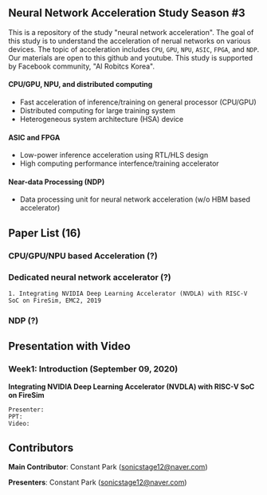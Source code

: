## Neural Network Acceleration Study Season #3
This is a repository of the study "neural network acceleration". The goal of this study is to understand the acceleration of nerual networks on various devices. The topic of acceleration includes `CPU`, `GPU`, `NPU`, `ASIC`, `FPGA`, and `NDP`. Our materials are open to this github and youtube. This study is supported by Facebook community, "AI Robitcs Korea".

#### CPU/GPU, NPU, and distributed computing
- Fast acceleration of inference/training on general processor (CPU/GPU)
- Distributed computing for large training system
- Heterogeneous system architecture (HSA) device

#### ASIC and FPGA
- Low-power inference acceleration using RTL/HLS design
- High computing performance interfence/training accelerator

#### Near-data Processing (NDP)
- Data processing unit for neural network acceleration (w/o HBM based accelerator)

## Paper List (16)
### CPU/GPU/NPU based Acceleration (?)

### Dedicated neural network accelerator (?)
	1. Integrating NVIDIA Deep Learning Accelerator (NVDLA) with RISC-V SoC on FireSim, EMC2, 2019

### NDP (?)

	
## Presentation with Video
### Week1: Introduction (September 09, 2020)
**Integrating NVIDIA Deep Learning Accelerator (NVDLA) with RISC-V SoC on FireSim**

	Presenter: 
	PPT: 
	Video: 




## Contributors
**Main Contributor**: Constant Park (sonicstage12@naver.com)

**Presenters**: Constant Park (sonicstage12@naver.com)
